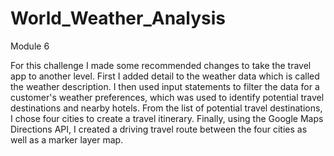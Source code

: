 # World_Weather_Analysis
Module 6

  For this challenge I made some recommended changes to take the travel app to another level. First I added detail to the weather data which is called the weather description. I then used input statements to filter the data for a customer's weather preferences, which was used to identify potential travel destinations and nearby hotels. From the list of potential travel destinations, I chose four cities to create a travel itinerary. Finally, using the Google Maps Directions API, I created a driving travel route between the four cities as well as a marker layer map.
